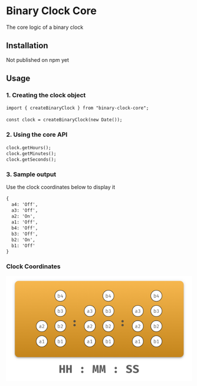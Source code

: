 # Binary Clock Core

The core logic of a binary clock

## Installation

Not published on npm yet

## Usage

### 1. Creating the clock object

```
import { createBinaryClock } from "binary-clock-core";

const clock = createBinaryClock(new Date());
```

### 2. Using the core API

```
clock.getHours();
clock.getMinutes();
clock.getSeconds();
```

### 3. Sample output

Use the clock coordinates below to display it

```
{
  a4: 'Off',
  a3: 'Off',
  a2: 'On',
  a1: 'Off',
  b4: 'Off',
  b3: 'Off',
  b2: 'On',
  b1: 'Off'
}
```

### Clock Coordinates

![Clock Picture](assets/clock.png)
